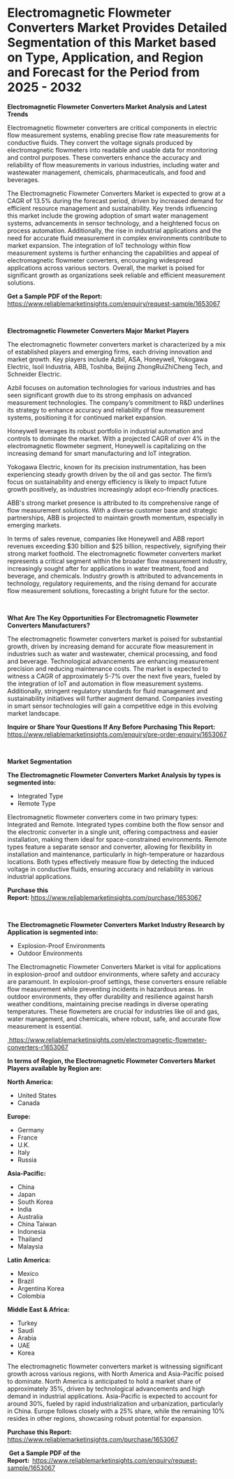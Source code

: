 <p><h1>Electromagnetic Flowmeter Converters Market Provides Detailed Segmentation of this Market based on Type, Application, and Region and Forecast for the Period from 2025 - 2032</h1></p><p><strong>Electromagnetic Flowmeter Converters Market Analysis and Latest Trends</strong></p>
<p><p>Electromagnetic flowmeter converters are critical components in electric flow measurement systems, enabling precise flow rate measurements for conductive fluids. They convert the voltage signals produced by electromagnetic flowmeters into readable and usable data for monitoring and control purposes. These converters enhance the accuracy and reliability of flow measurements in various industries, including water and wastewater management, chemicals, pharmaceuticals, and food and beverages.</p><p>The Electromagnetic Flowmeter Converters Market is expected to grow at a CAGR of 13.5% during the forecast period, driven by increased demand for efficient resource management and sustainability. Key trends influencing this market include the growing adoption of smart water management systems, advancements in sensor technology, and a heightened focus on process automation. Additionally, the rise in industrial applications and the need for accurate fluid measurement in complex environments contribute to market expansion. The integration of IoT technology within flow measurement systems is further enhancing the capabilities and appeal of electromagnetic flowmeter converters, encouraging widespread applications across various sectors. Overall, the market is poised for significant growth as organizations seek reliable and efficient measurement solutions.</p></p>
<p><strong>Get a Sample PDF of the Report:&nbsp;</strong> <a href="https://www.reliablemarketinsights.com/enquiry/request-sample/1653067?utm_campaign=2735&utm_medium=2&utm_source=Github&utm_content=ia&utm_term=18042025&utm_id=electromagnetic-flowmeter-converters">https://www.reliablemarketinsights.com/enquiry/request-sample/1653067</a></p>
<p>&nbsp;</p>
<p><strong>Electromagnetic Flowmeter Converters Major Market Players</strong></p>
<p><p>The electromagnetic flowmeter converters market is characterized by a mix of established players and emerging firms, each driving innovation and market growth. Key players include Azbil, ASA, Honeywell, Yokogawa Electric, Isoil Industria, ABB, Toshiba, Beijing ZhongRuiZhiCheng Tech, and Schneider Electric.</p><p>Azbil focuses on automation technologies for various industries and has seen significant growth due to its strong emphasis on advanced measurement technologies. The company’s commitment to R&D underlines its strategy to enhance accuracy and reliability of flow measurement systems, positioning it for continued market expansion.</p><p>Honeywell leverages its robust portfolio in industrial automation and controls to dominate the market. With a projected CAGR of over 4% in the electromagnetic flowmeter segment, Honeywell is capitalizing on the increasing demand for smart manufacturing and IoT integration.</p><p>Yokogawa Electric, known for its precision instrumentation, has been experiencing steady growth driven by the oil and gas sector. The firm’s focus on sustainability and energy efficiency is likely to impact future growth positively, as industries increasingly adopt eco-friendly practices.</p><p>ABB's strong market presence is attributed to its comprehensive range of flow measurement solutions. With a diverse customer base and strategic partnerships, ABB is projected to maintain growth momentum, especially in emerging markets.</p><p>In terms of sales revenue, companies like Honeywell and ABB report revenues exceeding $30 billion and $25 billion, respectively, signifying their strong market foothold. The electromagnetic flowmeter converters market represents a critical segment within the broader flow measurement industry, increasingly sought after for applications in water treatment, food and beverage, and chemicals. Industry growth is attributed to advancements in technology, regulatory requirements, and the rising demand for accurate flow measurement solutions, forecasting a bright future for the sector.</p></p>
<p>&nbsp;</p>
<p><strong>What Are The Key Opportunities For Electromagnetic Flowmeter Converters Manufacturers?</strong></p>
<p><p>The electromagnetic flowmeter converters market is poised for substantial growth, driven by increasing demand for accurate flow measurement in industries such as water and wastewater, chemical processing, and food and beverage. Technological advancements are enhancing measurement precision and reducing maintenance costs. The market is expected to witness a CAGR of approximately 5-7% over the next five years, fueled by the integration of IoT and automation in flow measurement systems. Additionally, stringent regulatory standards for fluid management and sustainability initiatives will further augment demand. Companies investing in smart sensor technologies will gain a competitive edge in this evolving market landscape.</p></p>
<p><strong>Inquire or Share Your Questions If Any Before Purchasing This Report:</strong> <a href="https://www.reliablemarketinsights.com/enquiry/pre-order-enquiry/1653067?utm_campaign=2735&utm_medium=2&utm_source=Github&utm_content=ia&utm_term=18042025&utm_id=electromagnetic-flowmeter-converters">https://www.reliablemarketinsights.com/enquiry/pre-order-enquiry/1653067</a></p>
<p>&nbsp;</p>
<p><strong>Market Segmentation</strong></p>
<p><strong>The Electromagnetic Flowmeter Converters Market Analysis by types is segmented into:</strong></p>
<p><ul><li>Integrated Type</li><li>Remote Type</li></ul></p>
<p><p>Electromagnetic flowmeter converters come in two primary types: Integrated and Remote. Integrated types combine both the flow sensor and the electronic converter in a single unit, offering compactness and easier installation, making them ideal for space-constrained environments. Remote types feature a separate sensor and converter, allowing for flexibility in installation and maintenance, particularly in high-temperature or hazardous locations. Both types effectively measure flow by detecting the induced voltage in conductive fluids, ensuring accuracy and reliability in various industrial applications.</p></p>
<p><strong>Purchase this Report:&nbsp;</strong><a href="https://www.reliablemarketinsights.com/purchase/1653067?utm_campaign=2735&utm_medium=2&utm_source=Github&utm_content=ia&utm_term=18042025&utm_id=electromagnetic-flowmeter-converters">https://www.reliablemarketinsights.com/purchase/1653067</a></p>
<p>&nbsp;</p>
<p><strong>The Electromagnetic Flowmeter Converters Market Industry Research by Application is segmented into:</strong></p>
<p><ul><li>Explosion-Proof Environments</li><li>Outdoor Environments</li></ul></p>
<p><p>The Electromagnetic Flowmeter Converters Market is vital for applications in explosion-proof and outdoor environments, where safety and accuracy are paramount. In explosion-proof settings, these converters ensure reliable flow measurement while preventing incidents in hazardous areas. In outdoor environments, they offer durability and resilience against harsh weather conditions, maintaining precise readings in diverse operating temperatures. These flowmeters are crucial for industries like oil and gas, water management, and chemicals, where robust, safe, and accurate flow measurement is essential.</p></p>
<p><a href="https://www.reliablemarketinsights.com/electromagnetic-flowmeter-converters-r1653067?utm_campaign=2735&utm_medium=2&utm_source=Github&utm_content=ia&utm_term=18042025&utm_id=electromagnetic-flowmeter-converters">&nbsp;https://www.reliablemarketinsights.com/electromagnetic-flowmeter-converters-r1653067</a></p>
<p><strong>In terms of Region, the Electromagnetic Flowmeter Converters Market Players available by Region are:</strong></p>
<p>
    <p> <strong> North America: </strong>
        <ul>
            <li>United States</li>
            <li>Canada</li>
        </ul>
        </p> 
    <p> <strong> Europe: </strong>
        <ul>
            <li>Germany</li>
            <li>France</li>
            <li>U.K.</li>
            <li>Italy</li>
            <li>Russia</li>
        </ul>
        </p> 
    <p> <strong> Asia-Pacific: </strong>
        <ul>
            <li>China</li>
            <li>Japan</li>
            <li>South Korea</li>
            <li>India</li>
            <li>Australia</li>
            <li>China Taiwan</li>
            <li>Indonesia</li>
            <li>Thailand</li>
            <li>Malaysia</li>
        </ul>
        </p> 
    <p> <strong> Latin America: </strong>
        <ul>
            <li>Mexico</li>
            <li>Brazil</li>
            <li>Argentina Korea</li>
            <li>Colombia</li>
        </ul>
        </p> 
    <p> <strong> Middle East & Africa: </strong>
        <ul>
            <li>Turkey</li>
            <li>Saudi</li>
            <li>Arabia</li>
            <li>UAE</li>
            <li>Korea</li>
        </ul>
    </p>
    </p>
<p><p>The electromagnetic flowmeter converters market is witnessing significant growth across various regions, with North America and Asia-Pacific poised to dominate. North America is anticipated to hold a market share of approximately 35%, driven by technological advancements and high demand in industrial applications. Asia-Pacific is expected to account for around 30%, fueled by rapid industrialization and urbanization, particularly in China. Europe follows closely with a 25% share, while the remaining 10% resides in other regions, showcasing robust potential for expansion.</p></p>
<p><strong>Purchase this Report: </strong><a href="https://www.reliablemarketinsights.com/purchase/1653067?utm_campaign=2735&utm_medium=2&utm_source=Github&utm_content=ia&utm_term=18042025&utm_id=electromagnetic-flowmeter-converters">https://www.reliablemarketinsights.com/purchase/1653067</a></p>
<p>&nbsp;<strong>Get a Sample PDF of the Report:&nbsp;&nbsp;</strong><a href="https://www.reliablemarketinsights.com/enquiry/request-sample/1653067?utm_campaign=2735&utm_medium=2&utm_source=Github&utm_content=ia&utm_term=18042025&utm_id=electromagnetic-flowmeter-converters">https://www.reliablemarketinsights.com/enquiry/request-sample/1653067</a></p>
<p><strong></strong></p>
<p><p></p><p></p><p></p></p>